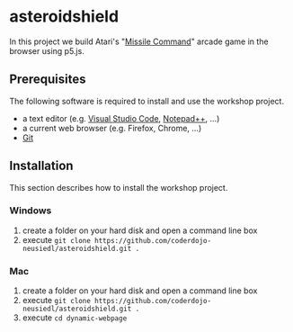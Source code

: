 # asteroidshield

In this project we build Atari's "[Missile Command](https://games.aarp.org/games/atari-missile-command)" arcade game in the browser using p5.js.

## Prerequisites

The following software is required to install and use the workshop project.

* a text editor (e.g. [Visual Studio Code](https://code.visualstudio.com), [Notepad++](https://notepad-plus-plus.org), ...) 
* a current web browser (e.g. Firefox, Chrome, ...)
* [Git](https://git-scm.com/download/win)

## Installation

This section describes how to install the workshop project.

### Windows
1. create a folder on your hard disk and open a command line box
2. execute `git clone https://github.com/coderdojo-neusiedl/asteroidshield.git .`

### Mac
1. create a folder on your hard disk and open a command line box
2. execute `git clone https://github.com/coderdojo-neusiedl/asteroidshield.git .`
3. execute `cd dynamic-webpage`

